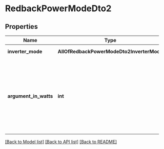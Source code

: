 # RedbackPowerModeDto2

## Properties
Name | Type | Description | Notes
------------ | ------------- | ------------- | -------------
**inverter_mode** | **AllOfRedbackPowerModeDto2InverterMode** | Inverter Mode | [optional] 
**argument_in_watts** | **int** | Argument In Watts. This value is not validated on schedule creation and may be rejected by the inverter if invalid. | [optional] 

[[Back to Model list]](../../README.md#documentation-for-models) [[Back to API list]](../../README.md#documentation-for-api-endpoints) [[Back to README]](../../README.md)

